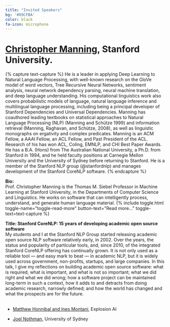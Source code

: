 ```yaml
---
title: "Invited Speakers"
bg: '#89CFBA'
color: black
fa-icon: microphone
---
```




# [Christopher Manning](https://nlp.stanford.edu/manning/), Stanford University.

{% capture text-capture %}
He is a leader in applying Deep Learning to Natural Language Processing, with well-known research on the GloVe model of word vectors, Tree Recursive Neural Networks, sentiment analysis, neural network dependency parsing, neural machine translation, and deep language understanding. His computational linguistics work also covers probabilistic models of language, natural language inference and multilingual language processing, including being a principal developer of Stanford Dependencies and Universal Dependencies. Manning has coauthored leading textbooks on statistical approaches to Natural Language Processing (NLP) (Manning and Schütze 1999) and information retrieval (Manning, Raghavan, and Schütze, 2008), as well as linguistic monographs on ergativity and complex predicates. Manning is an ACM Fellow, a AAAI Fellow, an ACL Fellow, and Past President of the ACL. Research of his has won ACL, Coling, EMNLP, and CHI Best Paper Awards. He has a B.A. (Hons) from The Australian National University, a Ph.D. from Stanford in 1994, and he held faculty positions at Carnegie Mellon University and the University of Sydney before returning to Stanford. He is a member of the Stanford NLP group (@stanfordnlp) and manages development of the Stanford CoreNLP software.
{% endcapture %}

**Bio:** 
<br>
Prof. Christopher Manning is the Thomas M. Siebel Professor in Machine Learning at Stanford University, in the Departments of Computer Science and Linguistics. He works on software that can intelligently process, understand, and generate human language material.
{% include toggle.html toggle-name="toggle-read-more" button-text="Read more..." toggle-text=text-capture %}


**Title: Stanford CoreNLP: 15 years of developing academic open source software**
<br>
My students and I at the Stanford NLP Group started releasing academic open source NLP software relatively early, in 2002. Over the years, the status and popularity of particular tools, and, since 2010, of the integrated Stanford CoreNLP offering has continually grown. It is not only used as a reliable tool — and easy mark to beat — in academic NLP, but it is widely used across government, non-profits, startups, and large companies. In this talk, I give my reflections on building academic open source software: what is required, what is important, and what is not so important; what we did right and what we did wrong; how a software project can be maintained long-term in such a context, how it adds to and detracts from doing academic research, narrowly defined; and how the world has changed and what the prospects are for the future.
<br><br>

- [Matthew Honnibal and Ines Montani](https://explosion.ai), Explosion AI

- [Joel Nothman](http://joelnothman.com/), University of Sydney
